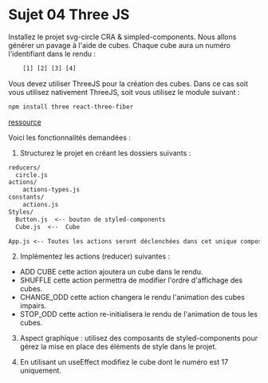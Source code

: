 # Sujet 04 Three JS 

Installez le projet svg-circle CRA & simpled-components. Nous allons générer un pavage à l'aide de cubes. Chaque cube aura un numéro l'identifiant dans le rendu :

```txt
    [1] [2] [3] [4]
```

Vous devez utiliser ThreeJS pour la création des cubes. Dans ce cas soit vous utilisez nativement ThreeJS, soit vous utilisez le module suivant :

```bash
npm install three react-three-fiber
```

[ressource](https://github.com/pmndrs/react-three-fiber)

Voici les fonctionnalités demandées :

1. Structurez le projet en créant les dossiers suivants :

```txt
reducers/
  circle.js
actions/
    actions-types.js
constants/
    actions.js
Styles/
  Button.js  <-- bouton de styled-components
  Cube.js  <--  Cube

App.js <-- Toutes les actions seront déclenchées dans cet unique composant.
```

2. Implémentez les actions (reducer) suivantes :

  - ADD CUBE cette action ajoutera un cube dans le rendu.
  - SHUFFLE  cette action permettra de modifier l'ordre d'affichage des cubes.
  - CHANGE_ODD cette action changera le rendu l'animation des cubes impairs.
  - STOP_ODD cette action re-initialisera le rendu de l'animation de tous les cubes.

3. Aspect graphique : utilisez des composants de styled-components pour gérez la mise en place des éléments de style dans le projet.

4. En utilisant un useEffect modifiez le cube dont le numéro est 17 uniquement.

